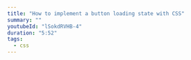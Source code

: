 ```yaml
---
title: "How to implement a button loading state with CSS"
summary: ""
youtubeId: "lSokdRVHB-4"
duration: "5:52"
tags:
  - css
---
```

